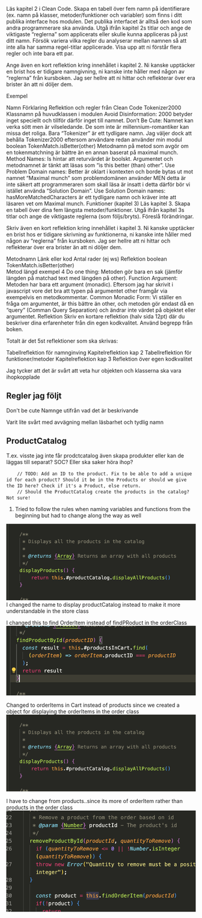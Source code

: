 Läs kapitel 2 i Clean Code. Skapa en tabell över fem namn på identifierare (ex. namn på klasser, metoder/funktioner och variabler) som finns i ditt publika interface hos modulen. Det publika interfacet är alltså den kod som andra programmerare ska använda. Utgå ifrån kapitel 2s titlar och ange de viktigaste “reglerna” som applicerats eller skulle kunna appliceras på just ditt namn. Försök variera vilka regler du analyserar mellan namnen så att inte alla har samma regel-titlar applicerade. Visa upp att ni förstår flera regler och inte bara ett par.

Ange även en kort reflektion kring innehållet i kapitel 2. Ni kanske upptäcker en brist hos er tidigare namngivning, ni kanske inte håller med någon av “reglerna” från kursboken. Jag ser hellre att ni hittar och reflekterar över era brister än att ni döljer dem.

Exempel

Namn	Förklaring	Reflektion och regler från Clean Code
Tokenizer2000	Klassnamn på huvudklassen i modulen	Avoid Disinformation: 2000 betyder inget speciellt och tillför därför inget till namnet. Don’t Be Cute: Namnet kan verka sött men är vilseledande. De som inte är millennium-romantiker kan missa det roliga. Bara “Tokenizer” är ett tydligare namn. Jag väljer dock att behålla Tokenizer2000 eftersom användare redan använder min modul
boolean TokenMatch.isBetter(other)	Metodnamn på metod som avgör om en tokenmatchning är bättre än en annan baserat på maximal munch.	Method Names: Is hintar att returvärdet är boolskt. Argumentet och metodnamnet är tänkt att läsas som “is this better (than) other”. Use Problem Domain names: Better är oklart i kontexten och borde bytas ut mot namnet “Maximal munch” som problemdomänen använder MEN detta är inte säkert att programmeraren som skall läsa är insatt i detta därför bör vi istället använda “Solution Domain”. Use Solution Domain names: hasMoreMatchedCharacters är ett tydligare namn och kräver inte att läsaren vet om Maximal munch.
Funktioner (kapitel 3)
Läs kapitel 3. Skapa en tabell över dina fem längsta metoder/funktioner. Utgå ifrån kapitel 3s titlar och ange de viktigaste reglerna (som följs/bryts). Föreslå förändringar.

Skriv även en kort reflektion kring innehållet i kapitel 3. Ni kanske upptäcker en brist hos er tidigare skrivning av funktionerna, ni kanske inte håller med någon av “reglerna” från kursboken. Jag ser hellre att ni hittar och reflekterar över era brister än att ni döljer dem.

Metodnamn	Länk eller kod	Antal rader (ej ws)	Reflektion
boolean TokenMatch.isBetter(other)	
Metod längd exempel
4	Do one thing: Metoden gör bara en sak (jämför längden på matchad text med längden på other). Function Argument: Metoden har bara ett argument (monadic). Eftersom jag har skrivit i javascript vore det bra att typen på argumentet other framgår via exempelvis en metodkommentar. Common Monadic Form: Vi ställer en fråga om argumentet, är this bättre än other, och metoden gör endast då en “query” (Comman Query Separation) och ändrar inte värdet på objektet eller argumentet.
Reflektion
Skriv en kortare reflektion (halv sida 12pt) där du beskriver dina erfarenheter från din egen kodkvalitet. Använd begrepp från boken.

Totalt är det 5st reflektioner som ska skrivas:

Tabellreflektion för namnginving
Kapitelreflektion kap 2
Tabellreflektion för funktioner/metoder
Kapitelreflektion kap 3
Reflektion över egen kodkvalitet


Jag tycker att det är svårt att veta hur objekten och klasserna ska vara ihopkopplade

## Regler jag följt
Don't be cute
Namnge utifrån vad det är beskrivande

Varit lite svårt med avvägning mellan läsbarhet och tydlig namn


## ProductCatalog
T.ex. visste jag inte får prodctcatalog även skapa produkter eller kan de läggas till separat? SOC? Eller ska saker höra ihop?

        // TODO: Add an ID to the product. Fix to be able to add a unique id for each product? Should it be in the Products or should we give the ID here? Check if it's a Product, else return.
        // Should the ProductCatalog create the products in the catalog? Not sure!

1. Tried to follow the rules when naming variables and functions from the beginning but had to change along the way as well


![name](/documentation/img/1.png)
I changed the name to display productCatalog instead to make it more understandable in the store class

I changed this to find OrderItem instead of findPRoduct in the orderClass
![name change](/documentation/img/2.png)

Changed to orderItems in Cart instead of products since we created a object for displaying the orderItems in the order class
![ge](/documentation/img/1.png)

I have to change from products..since its more of orderItem rather than products in the order class
![change name](/documentation/img/4.png)
